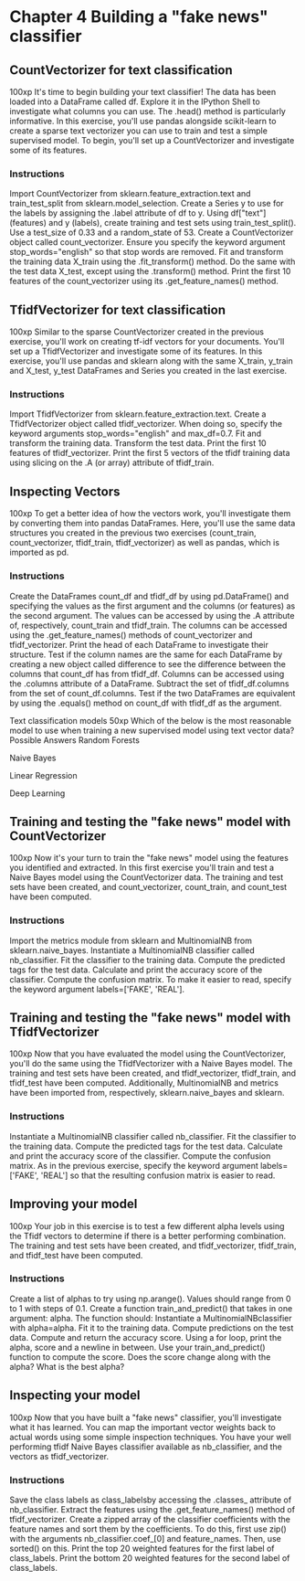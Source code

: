 # Chapter 4 Building a "fake news" classifier

## CountVectorizer for text classification
100xp
It's time to begin building your text classifier! The data has been loaded into a DataFrame called df. Explore it in the IPython Shell to investigate what columns you can use. The .head() method is particularly informative.
In this exercise, you'll use pandas alongside scikit-learn to create a sparse text vectorizer you can use to train and test a simple supervised model. To begin, you'll set up a CountVectorizer and investigate some of its features.
### Instructions
Import CountVectorizer from sklearn.feature_extraction.text and train_test_split from sklearn.model_selection.
Create a Series y to use for the labels by assigning the .label attribute of df to y.
Using df["text"] (features) and y (labels), create training and test sets using train_test_split(). Use a test_size of 0.33 and a random_state of 53.
Create a CountVectorizer object called count_vectorizer. Ensure you specify the keyword argument stop_words="english" so that stop words are removed.
Fit and transform the training data X_train using the .fit_transform() method. Do the same with the test data X_test, except using the .transform() method.
Print the first 10 features of the count_vectorizer using its .get_feature_names() method.

## TfidfVectorizer for text classification
100xp
Similar to the sparse CountVectorizer created in the previous exercise, you'll work on creating tf-idf vectors for your documents. You'll set up a TfidfVectorizer and investigate some of its features.
In this exercise, you'll use pandas and sklearn along with the same X_train, y_train and X_test, y_test DataFrames and Series you created in the last exercise.
### Instructions
Import TfidfVectorizer from sklearn.feature_extraction.text.
Create a TfidfVectorizer object called tfidf_vectorizer. When doing so, specify the keyword arguments stop_words="english" and max_df=0.7.
Fit and transform the training data.
Transform the test data.
Print the first 10 features of tfidf_vectorizer.
Print the first 5 vectors of the tfidf training data using slicing on the .A (or array) attribute of tfidf_train.

## Inspecting Vectors
100xp
To get a better idea of how the vectors work, you'll investigate them by converting them into pandas DataFrames.
Here, you'll use the same data structures you created in the previous two exercises (count_train, count_vectorizer, tfidf_train, tfidf_vectorizer) as well as pandas, which is imported as pd.
### Instructions
Create the DataFrames count_df and tfidf_df by using pd.DataFrame() and specifying the values as the first argument and the columns (or features) as the second argument.
The values can be accessed by using the .A attribute of, respectively, count_train and tfidf_train.
The columns can be accessed using the .get_feature_names() methods of count_vectorizer and tfidf_vectorizer.
Print the head of each DataFrame to investigate their structure.
Test if the column names are the same for each DataFrame by creating a new object called difference to see the difference between the columns that count_df has from tfidf_df. Columns can be accessed using the .columns attribute of a DataFrame. Subtract the set of tfidf_df.columns from the set of count_df.columns.
Test if the two DataFrames are equivalent by using the .equals() method on count_df with tfidf_df as the argument.

Text classification models
50xp
Which of the below is the most reasonable model to use when training a new supervised model using text vector data?
Possible Answers
Random Forests


Naive Bayes


Linear Regression


Deep Learning
## Training and testing the "fake news" model with CountVectorizer
100xp
Now it's your turn to train the "fake news" model using the features you identified and extracted. In this first exercise you'll train and test a Naive Bayes model using the CountVectorizer data.
The training and test sets have been created, and count_vectorizer, count_train, and count_test have been computed.
### Instructions
Import the metrics module from sklearn and MultinomialNB from sklearn.naive_bayes.
Instantiate a MultinomialNB classifier called nb_classifier.
Fit the classifier to the training data.
Compute the predicted tags for the test data.
Calculate and print the accuracy score of the classifier.
Compute the confusion matrix. To make it easier to read, specify the keyword argument labels=['FAKE', 'REAL'].


## Training and testing the "fake news" model with TfidfVectorizer
100xp
Now that you have evaluated the model using the CountVectorizer, you'll do the same using the TfidfVectorizer with a Naive Bayes model.
The training and test sets have been created, and tfidf_vectorizer, tfidf_train, and tfidf_test have been computed. Additionally, MultinomialNB and metrics have been imported from, respectively, sklearn.naive_bayes and sklearn.
### Instructions
Instantiate a MultinomialNB classifier called nb_classifier.
Fit the classifier to the training data.
Compute the predicted tags for the test data.
Calculate and print the accuracy score of the classifier.
Compute the confusion matrix. As in the previous exercise, specify the keyword argument labels=['FAKE', 'REAL'] so that the resulting confusion matrix is easier to read.

## Improving your model
100xp
Your job in this exercise is to test a few different alpha levels using the Tfidf vectors to determine if there is a better performing combination.
The training and test sets have been created, and tfidf_vectorizer, tfidf_train, and tfidf_test have been computed.
### Instructions
Create a list of alphas to try using np.arange(). Values should range from 0 to 1 with steps of 0.1.
Create a function train_and_predict() that takes in one argument: alpha. The function should:
Instantiate a MultinomialNBclassifier with alpha=alpha.
Fit it to the training data.
Compute predictions on the test data.
Compute and return the accuracy score.
Using a for loop, print the alpha, score and a newline in between. Use your train_and_predict() function to compute the score. Does the score change along with the alpha? What is the best alpha?

## Inspecting your model
100xp
Now that you have built a "fake news" classifier, you'll investigate what it has learned. You can map the important vector weights back to actual words using some simple inspection techniques.
You have your well performing tfidf Naive Bayes classifier available as nb_classifier, and the vectors as tfidf_vectorizer.
### Instructions
Save the class labels as class_labelsby accessing the .classes_ attribute of nb_classifier.
Extract the features using the .get_feature_names() method of tfidf_vectorizer.
Create a zipped array of the classifier coefficients with the feature names and sort them by the coefficients. To do this, first use zip() with the arguments nb_classifier.coef_[0] and feature_names. Then, use sorted() on this.
Print the top 20 weighted features for the first label of class_labels.
Print the bottom 20 weighted features for the second label of class_labels.


